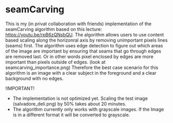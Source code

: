 # seamCarving
This is my (in privat collaboration with friends) implementation of the seamCarving algorithm based on this lecture: https://youtu.be/rpB6zQNsbQU.
The algorithm allows users to use content based scaling along the horizonral axis by removing unimportant pixels lines (seams) first.
The algorithm uses edge detection to figure out which areas of the image are important by ensuring that seams that go through edges are removed last.
Or in other words pixel enclosed by edges are more important than pixels outside of edges. (look at seamcarving_importance.png)
Therefore the best case scenario for this algorithm is an image with a clear subject in the foreground and a clear background with no edges.

!IMPORTANT! 
- The implementation is not optimized yet. Scaling the test image (salvadore_deli.png) by 50% takes about 20 minutes.
- The algorithm currently only works with grayscale images. If the Image is in a different format it will be converted to grayscale.


